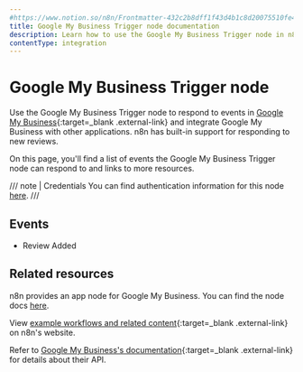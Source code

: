 ```yaml
---
#https://www.notion.so/n8n/Frontmatter-432c2b8dff1f43d4b1c8d20075510fe4
title: Google My Business Trigger node documentation
description: Learn how to use the Google My Business Trigger node in n8n. Follow technical documentation to integrate Google My Business Trigger node into your workflows.
contentType: integration
---
```


<!-- vale from-microsoft.FirstPerson = NO -->

# Google My Business Trigger node

Use the Google My Business Trigger node to respond to events in [Google My Business](https://www.google.com/business/){:target=_blank .external-link} and integrate Google My Business with other applications. n8n has built-in support for responding to new reviews.

On this page, you'll find a list of events the Google My Business Trigger node can respond to and links to more resources.

///  note  | Credentials
You can find authentication information for this node [here](/integrations/builtin/credentials/google/).
///

## Events

* Review Added

## Related resources

n8n provides an app node for Google My Business. You can find the node docs [here](/integrations/builtin/app-nodes/n8n-nodes-base.googlemybusiness/).

<!-- add a link to the node page on n8n's website. For example: https://n8n.io/integrations/356-gmail/ -->
View [example workflows and related content](https://n8n.io/integrations/google-my-business-trigger/){:target=_blank .external-link} on n8n's website.

Refer to [Google My Business's documentation](https://developers.google.com/my-business/reference/rest){:target=_blank .external-link} for details about their API.

<!-- vale from-microsoft.FirstPerson = NO -->
